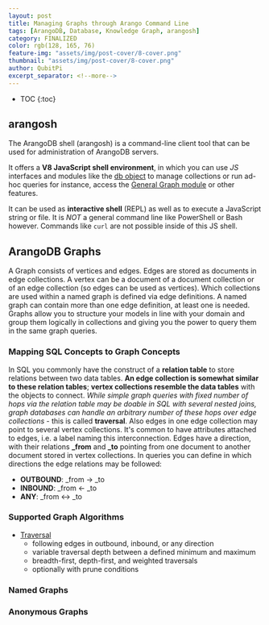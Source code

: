 ```yaml
---
layout: post
title: Managing Graphs through Arango Command Line
tags: [ArangoDB, Database, Knowledge Graph, arangosh]
category: FINALIZED
color: rgb(128, 165, 76)
feature-img: "assets/img/post-cover/8-cover.png"
thumbnail: "assets/img/post-cover/8-cover.png"
author: QubitPi
excerpt_separator: <!--more-->
---
```


<!--more-->

* TOC
{:toc}


arangosh
--------

The ArangoDB shell (arangosh) is a command-line client tool that can be used for administration of ArangoDB servers.

It offers a **V8 JavaScript shell environment**, in which you can use _JS_ interfaces and modules like the
[db object](https://www.arangodb.com/docs/stable/appendix-references-dbobject.html) to manage collections or run ad-hoc 
queries for instance, access the [General Graph module](#general-graphs) or other features.

It can be used as **interactive shell** (REPL) as well as to execute a JavaScript string or file. It is _NOT_ a general 
command line like PowerShell or Bash however. Commands like `curl` are not possible inside of this JS shell.


ArangoDB Graphs
---------------

A Graph consists of vertices and edges. Edges are stored as documents in edge collections. A vertex can be a document of a document collection or of an edge collection (so edges can be used as vertices). Which collections are used within a named graph is defined via edge definitions. A named graph can contain more than one edge definition, at least one is needed. Graphs allow you to structure your models in line with your domain and group them logically in collections and giving you the power to query them in the same graph queries.

### Mapping SQL Concepts to Graph Concepts

In SQL you commonly have the construct of a **relation table** to store relations between two data tables. **An edge collection is somewhat similar to these relation tables**; **vertex collections resemble the data tables** with the objects to connect. _While simple graph queries with fixed number of hops via the relation table may be doable in SQL with several nested joins, graph databases can handle an arbitrary number of these hops over edge collections_ - this is called **traversal**. Also edges in one edge collection may point to several vertex collections. It's common to have attributes attached to edges, i.e. a label naming this interconnection. Edges have a direction, with their relations **\_from** and **\_to** pointing from one document to another document stored in vertex collections. In queries you can define in which directions the edge relations may be followed:

* **OUTBOUND**: _from → _to
* **INBOUND**: _from ← _to
* **ANY**: _from ↔ _to

### Supported Graph Algorithms

* [Traversal](https://qubitpi.github.io/jersey-guide/finalized/2022/09/02/arango-aql.html#graph-traversals-in-aql)
  - following edges in outbound, inbound, or any direction
  - variable traversal depth between a defined minimum and maximum
  - breadth-first, depth-first, and weighted traversals
  - optionally with prune conditions

### Named Graphs

### Anonymous Graphs
